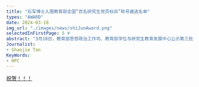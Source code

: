 ```yaml
---
title: "石军博士入围教育部全国“百名研究生党员标兵”称号遴选名单"
types: "AWARD"
date: 2024-03-18
img_url: "./images/news/shiJunAward.png"
selectedInFirstPage: 5 # 
abstract: "3月18日，教育部思想政治工作司、教育部学位与研究生教育发展中心公示第三批全国高校“百个研究生样板党支部”和“百名研究生党员标兵”遴选结果。石军博士入选"
Journalist:
- Shaojie Tan
KeyWords:
- HPC
---
```


[祝贺！！！](https://www.doxue.com/information/17730)